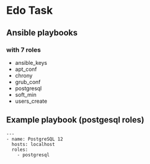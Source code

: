 ﻿# Edo Task
## Ansible playbooks 
### with 7 roles
- ansible_keys
- apt_conf
- chrony
- grub_conf
- postgresql
- soft_min
- users_create

## Example playbook (postgesql roles)
```
---
- name: PostgreSQL 12
  hosts: localhost
  roles:
    - postgresql
```
